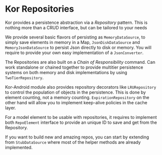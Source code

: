 Kor Repositories
===

Kor provides a persistence abstraction via a _Repository_ pattern. This is nothing more than a CRUD interface, but can be tailored to your needs

We provide several basic flavors of persisting as `MemoryDataSource`, to simply save elements in memory in a Map, `JsonDiskDataSource`
and `MemoryJsonDataSource` to persist Json directly to disk or memory. You will require to provide your own easy implementation
of a `JsonConverter`.

The Repositories are also built on a _Chain of Responsibility_ command. Can work standalone or chained together to provide
multitier persistence systems on both memory and disk implementations by using `TwoTierRepository`. 

Kor-Android module also provides repository decorators like `LRURepository` to control the population of objects in the persistence. This is done
by element counting, not a memory counting. `ExpirationRepository` on the other hand will allow you to implement keep-alive policies
in the cache layer.  

For a model element to be usable with repositories, it requires to implement both `RepoElement` interface to provide
an unique ID to save and get from the Repository.

If you want to build new and amazing repos, you can start by extending from `StubDataSource` where most of the
helper methods are already implemented.